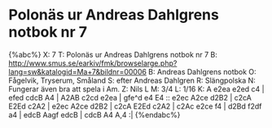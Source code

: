 # Polonäs ur Andreas Dahlgrens notbok nr 7

{%abc%}
X: 7
T: Polonäs ur Andreas Dahlgrens notbok nr 7
B: http://www.smus.se/earkiv/fmk/browselarge.php?lang=sw&katalogid=Ma+7&bildnr=00006
B: Andreas Dahlgrens notbok
O: Fågelvik, Tryserum, Småland
S: efter Andreas Dahlgren
R: Slängpolska
N: Fungerar även bra att spela i Am.
Z: Nils L
M: 3/4
L: 1/16
K: A
e2ea e2ed c4 | efed cdcB A4 | A2AB c2cd e2ea | gfe^d e4 E4 ::
e2ec A2ce d2B2 | c2cA E2Ed c2A2 | e2ec A2ce d2B2 | c2cA E2Ed c2A2 |
c2Ac e2ce f4 | d2Bd f2df a4 | edcB Aagf edcB | cdcB A4 A,4 :|
{%endabc%}
